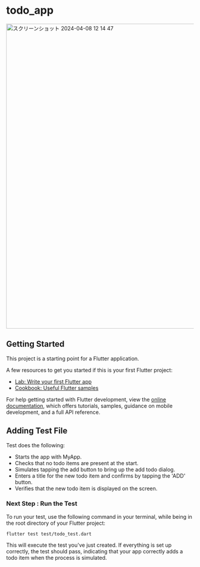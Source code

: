 # todo_app
<img width="819" alt="スクリーンショット 2024-04-08 12 14 47" src="https://github.com/Ishwor-shrestha1205/TODO_APP/assets/83254076/ef461925-200c-40c1-a8f3-8186b9056c73">

## Getting Started

This project is a starting point for a Flutter application.

A few resources to get you started if this is your first Flutter project:

- [Lab: Write your first Flutter app](https://docs.flutter.dev/get-started/codelab)
- [Cookbook: Useful Flutter samples](https://docs.flutter.dev/cookbook)

For help getting started with Flutter development, view the
[online documentation](https://docs.flutter.dev/), which offers tutorials,
samples, guidance on mobile development, and a full API reference.

## Adding Test File

Test does the following:

- Starts the app with MyApp.
- Checks that no todo items are present at the start.
- Simulates tapping the add button to bring up the add todo dialog.
- Enters a title for the new todo item and confirms by tapping the 'ADD' button.
- Verifies that the new todo item is displayed on the screen.

### Next Step : Run the Test
To run your test, use the following command in your terminal, while being in the root directory of your Flutter project:
```
flutter test test/todo_test.dart
```
This will execute the test you've just created. If everything is set up correctly, the test should pass, indicating that your app correctly adds a todo item when the process is simulated.


